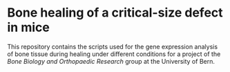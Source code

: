 # Bone healing of a critical-size defect in mice

This repository contains the scripts used for the gene expression analysis 
of bone tissue during healing under different conditions for a project of 
the *Bone Biology and Orthopaedic Research* group at the University of Bern. 
